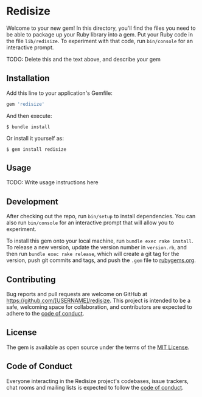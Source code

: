 # Redisize

Welcome to your new gem! In this directory, you'll find the files you need to be able to package up your Ruby library into a gem. Put your Ruby code in the file `lib/redisize`. To experiment with that code, run `bin/console` for an interactive prompt.

TODO: Delete this and the text above, and describe your gem

## Installation

Add this line to your application's Gemfile:

```ruby
gem 'redisize'
```

And then execute:

    $ bundle install

Or install it yourself as:

    $ gem install redisize

## Usage

TODO: Write usage instructions here

## Development

After checking out the repo, run `bin/setup` to install dependencies. You can also run `bin/console` for an interactive prompt that will allow you to experiment.

To install this gem onto your local machine, run `bundle exec rake install`. To release a new version, update the version number in `version.rb`, and then run `bundle exec rake release`, which will create a git tag for the version, push git commits and tags, and push the `.gem` file to [rubygems.org](https://rubygems.org).

## Contributing

Bug reports and pull requests are welcome on GitHub at https://github.com/[USERNAME]/redisize. This project is intended to be a safe, welcoming space for collaboration, and contributors are expected to adhere to the [code of conduct](https://github.com/[USERNAME]/redisize/blob/master/CODE_OF_CONDUCT.md).


## License

The gem is available as open source under the terms of the [MIT License](https://opensource.org/licenses/MIT).

## Code of Conduct

Everyone interacting in the Redisize project's codebases, issue trackers, chat rooms and mailing lists is expected to follow the [code of conduct](https://github.com/[USERNAME]/redisize/blob/master/CODE_OF_CONDUCT.md).
